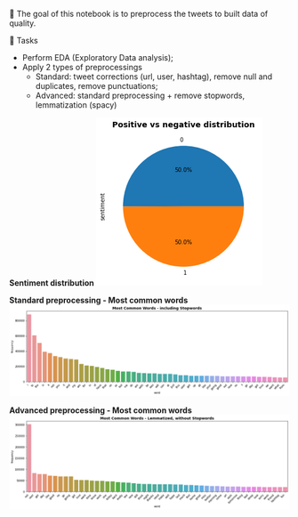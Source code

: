 :dart: The goal of this notebook is to preprocess the tweets to built data of quality.

:scroll: Tasks
- Perform EDA (Exploratory Data analysis);
- Apply 2 types of preprocessings
    - Standard: tweet corrections (url, user, hashtag), remove null and duplicates, remove punctuations;
    - Advanced: standard preprocessing + remove stopwords, lemmatization (spacy)

**Sentiment distribution**
<img src='.\pictures\sentiment_distribution.png'>

**Standard preprocessing - Most common words**
<img src='.\pictures\most_common_words_w_standard_preprocessing.png'>

**Advanced preprocessing - Most common words**
<img src='.\pictures\most_common_words_w_advanced_preprocessing.png'>